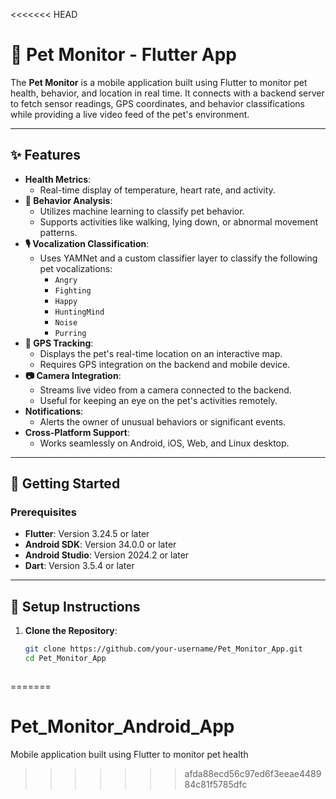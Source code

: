 <<<<<<< HEAD
# 🐾 Pet Monitor - Flutter App

The **Pet Monitor** is a mobile application built using Flutter to monitor pet health, behavior, and location in real time. It connects with a backend server to fetch sensor readings, GPS coordinates, and behavior classifications while providing a live video feed of the pet's environment.

---

## ✨ Features

- **Health Metrics**:
  - Real-time display of temperature, heart rate, and activity.
- **🤖 Behavior Analysis**:
  - Utilizes machine learning to classify pet behavior.
  - Supports activities like walking, lying down, or abnormal movement patterns.
- **🎙️ Vocalization Classification**:
  - Uses YAMNet and a custom classifier layer to classify the following pet vocalizations:
    - `Angry`
    - `Fighting`
    - `Happy`
    - `HuntingMind`
    - `Noise`
    - `Purring`
- **📍 GPS Tracking**:
  - Displays the pet's real-time location on an interactive map.
  - Requires GPS integration on the backend and mobile device.
- **📷 Camera Integration**:
  - Streams live video from a camera connected to the backend.
  - Useful for keeping an eye on the pet's activities remotely.
- **Notifications**:
  - Alerts the owner of unusual behaviors or significant events.
- **Cross-Platform Support**:
  - Works seamlessly on Android, iOS, Web, and Linux desktop.

---

## 🚀 Getting Started

### Prerequisites

- **Flutter**: Version 3.24.5 or later
- **Android SDK**: Version 34.0.0 or later
- **Android Studio**: Version 2024.2 or later
- **Dart**: Version 3.5.4 or later

---

## 🔧 Setup Instructions

1. **Clone the Repository**:
   ```bash
   git clone https://github.com/your-username/Pet_Monitor_App.git
   cd Pet_Monitor_App



=======
# Pet_Monitor_Android_App
Mobile application built using Flutter to monitor pet health
>>>>>>> afda88ecd56c97ed6f3eeae448984c81f5785dfc
